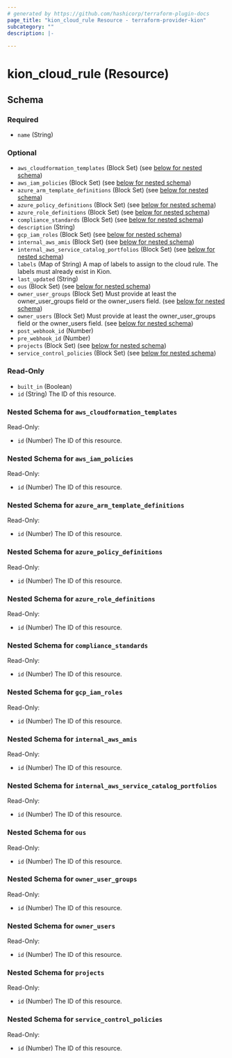 ```yaml
---
# generated by https://github.com/hashicorp/terraform-plugin-docs
page_title: "kion_cloud_rule Resource - terraform-provider-kion"
subcategory: ""
description: |-
  
---
```


# kion_cloud_rule (Resource)





<!-- schema generated by tfplugindocs -->
## Schema

### Required

- `name` (String)

### Optional

- `aws_cloudformation_templates` (Block Set) (see [below for nested schema](#nestedblock--aws_cloudformation_templates))
- `aws_iam_policies` (Block Set) (see [below for nested schema](#nestedblock--aws_iam_policies))
- `azure_arm_template_definitions` (Block Set) (see [below for nested schema](#nestedblock--azure_arm_template_definitions))
- `azure_policy_definitions` (Block Set) (see [below for nested schema](#nestedblock--azure_policy_definitions))
- `azure_role_definitions` (Block Set) (see [below for nested schema](#nestedblock--azure_role_definitions))
- `compliance_standards` (Block Set) (see [below for nested schema](#nestedblock--compliance_standards))
- `description` (String)
- `gcp_iam_roles` (Block Set) (see [below for nested schema](#nestedblock--gcp_iam_roles))
- `internal_aws_amis` (Block Set) (see [below for nested schema](#nestedblock--internal_aws_amis))
- `internal_aws_service_catalog_portfolios` (Block Set) (see [below for nested schema](#nestedblock--internal_aws_service_catalog_portfolios))
- `labels` (Map of String) A map of labels to assign to the cloud rule. The labels must already exist in Kion.
- `last_updated` (String)
- `ous` (Block Set) (see [below for nested schema](#nestedblock--ous))
- `owner_user_groups` (Block Set) Must provide at least the owner_user_groups field or the owner_users field. (see [below for nested schema](#nestedblock--owner_user_groups))
- `owner_users` (Block Set) Must provide at least the owner_user_groups field or the owner_users field. (see [below for nested schema](#nestedblock--owner_users))
- `post_webhook_id` (Number)
- `pre_webhook_id` (Number)
- `projects` (Block Set) (see [below for nested schema](#nestedblock--projects))
- `service_control_policies` (Block Set) (see [below for nested schema](#nestedblock--service_control_policies))

### Read-Only

- `built_in` (Boolean)
- `id` (String) The ID of this resource.

<a id="nestedblock--aws_cloudformation_templates"></a>
### Nested Schema for `aws_cloudformation_templates`

Read-Only:

- `id` (Number) The ID of this resource.


<a id="nestedblock--aws_iam_policies"></a>
### Nested Schema for `aws_iam_policies`

Read-Only:

- `id` (Number) The ID of this resource.


<a id="nestedblock--azure_arm_template_definitions"></a>
### Nested Schema for `azure_arm_template_definitions`

Read-Only:

- `id` (Number) The ID of this resource.


<a id="nestedblock--azure_policy_definitions"></a>
### Nested Schema for `azure_policy_definitions`

Read-Only:

- `id` (Number) The ID of this resource.


<a id="nestedblock--azure_role_definitions"></a>
### Nested Schema for `azure_role_definitions`

Read-Only:

- `id` (Number) The ID of this resource.


<a id="nestedblock--compliance_standards"></a>
### Nested Schema for `compliance_standards`

Read-Only:

- `id` (Number) The ID of this resource.


<a id="nestedblock--gcp_iam_roles"></a>
### Nested Schema for `gcp_iam_roles`

Read-Only:

- `id` (Number) The ID of this resource.


<a id="nestedblock--internal_aws_amis"></a>
### Nested Schema for `internal_aws_amis`

Read-Only:

- `id` (Number) The ID of this resource.


<a id="nestedblock--internal_aws_service_catalog_portfolios"></a>
### Nested Schema for `internal_aws_service_catalog_portfolios`

Read-Only:

- `id` (Number) The ID of this resource.


<a id="nestedblock--ous"></a>
### Nested Schema for `ous`

Read-Only:

- `id` (Number) The ID of this resource.


<a id="nestedblock--owner_user_groups"></a>
### Nested Schema for `owner_user_groups`

Read-Only:

- `id` (Number) The ID of this resource.


<a id="nestedblock--owner_users"></a>
### Nested Schema for `owner_users`

Read-Only:

- `id` (Number) The ID of this resource.


<a id="nestedblock--projects"></a>
### Nested Schema for `projects`

Read-Only:

- `id` (Number) The ID of this resource.


<a id="nestedblock--service_control_policies"></a>
### Nested Schema for `service_control_policies`

Read-Only:

- `id` (Number) The ID of this resource.
